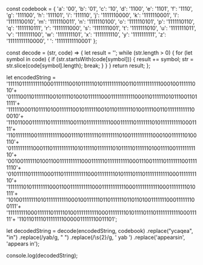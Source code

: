 const codebook = {
    'a': '00',
    'b': '01',
    'c': '10',
    'd': '1100',
    'e': '1101',
    'f': '1110',
    'g': '111100',
    'h': '111101',
    'i': '111110',
    'j': '1111110000',
    'k': '1111110001',
    'l': '1111110010',
    'm': '1111110011',
    'n': '1111110100',
    'o': '1111110101',
    'p': '1111110110',
    'q': '1111110111',
    'r': '1111111000',
    's': '1111111001',
    't': '1111111010',
    'u': '1111111011',
    'v': '1111111100',
    'w': '1111111101',
    'x': '1111111110',
    'y': '1111111111',
    'z': '11111111110000',
    ' ': '11111111110001'
  };
  
  const decode = (str, code) => {
    let result = '';
    while (str.length > 0) {
      for (let symbol in code) {
        if (str.startsWith(code[symbol])) {
          result += symbol;
          str = str.slice(code[symbol].length);
          break;
        }
      }
    }
    return result;
  };
  
  let encodedString = '1111101111111111000111111100101111110101111111110011011111111111000100111111010'+
                        '0111100110111111100101111010010111111000111111111110001101111110101110011011111'+
                        '1111110001101111010011111100101111110010110111111101001111001101111111111100010'+
                        '11101100011111110111111111001110111111111110001111110111111101011111111110001111'+
                        '11011111110011111111111000111101111111011111111010011111111110001001111110100110'+
                        '01111111111000111011111111110101111101111111010111110111111010011110011111111110'+
                        '00100111111010011001111111111000111111011111111110001110011111011111110011111110'+
                        '01011111011111100011101111111111100011111111010111101110111111111110001111111110'+
                        '11111110101111111100011001111111111000111111111110001111111111100011111111010111'+
                        '1010011111110101111111111000100111111011011111101101101001111111000111111100111'+
                        '11111111100011111101111101001111111111000111111110101111011101111111111100011111'+
                        '11011011110111111110000011111110011101';
  
  let decodedString = decode(encodedString, codebook)
    .replace("ycaqea", "in")
    .replace(/yab/g, " ")
    .replace(/\s{2}/g, ' yab ')
    .replace('appearsin', 'appears in');
    
  console.log(decodedString);
  